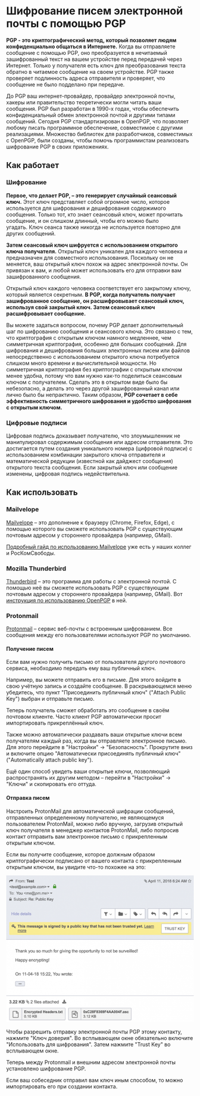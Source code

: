 # Шифрование писем электронной почты с помощью PGP

**PGP - это криптографический метод, который позволяет людям конфиденциально общаться в Интернете.** Когда вы отправляете сообщение с помощью PGP, оно преобразуется в нечитаемый зашифрованный текст на вашем устройстве перед передачей через Интернет. Только у получателя есть ключ для преобразования текста обратно в читаемое сообщение на своем устройстве. PGP также проверяет подлинность адреса отправителя и проверяет, что сообщение не было подделано при передаче.

До PGP ваш интернет-провайдер, провайдер электронной почты, хакеры или правительство теоретически могли читать ваши сообщения. PGP был разработан в 1990-х годах, чтобы обеспечить конфиденциальный обмен электронной почтой и другими типами сообщений. Сегодня PGP стандартизирован в OpenPGP, что позволяет любому писать программное обеспечение, совместимое с другими реализациями. Множество библиотек для разработчиков, совместимых с OpenPGP, были созданы, чтобы помочь программистам реализовать шифрование PGP в своих приложениях.

## Как работает
### Шифрование

**Первое, что делает PGP, – это генерирует случайный сеансовый ключ.** Этот ключ представляет собой огромное число, которое используется для шифрования и дешифрования содержимого сообщения. Только тот, кто знает сеансовый ключ, может прочитать сообщение, и он слишком длинный, чтобы его можно было угадать. Ключ сеанса также никогда не используется повторно для других сообщений.

**Затем сеансовый ключ шифруется с использованием открытого ключа получателя.** Открытый ключ уникален для каждого человека и предназначен для совместного использования. Поскольку он не меняется, ваш открытый ключ похож на адрес электронной почты. Он привязан к вам, и любой может использовать его для отправки вам зашифрованного сообщения.

Открытый ключ каждого человека соответствует его закрытому ключу, который является секретным. **В PGP, когда получатель получает зашифрованное сообщение, он расшифровывает сеансовый ключ, используя свой закрытый ключ. Затем сеансовый ключ расшифровывает сообщение.**

Вы можете задаться вопросом, почему PGP делает дополнительный шаг по шифрованию сообщения и сеансового ключа. Это связано с тем, что криптография с открытым ключом намного медленнее, чем симметричная криптография, особенно для больших сообщений. Для шифрования и дешифрования больших электронных писем или файлов непосредственно с использованием открытого ключа потребуется слишком много времени и вычислительной мощности. Но симметричная криптография без криптографии с открытым ключом менее удобна, потому что вам нужно как-то поделиться сеансовым ключом с получателем. Сделать это в открытом виде было бы небезопасно, а делать это через другой зашифрованный канал или лично было бы непрактично. Таким образом, **PGP сочетает в себе эффективность симметричного шифрования и удобство шифрования с открытым ключом.**

### Цифровые подписи

Цифровая подпись доказывает получателю, что злоумышленник не манипулировал содержимым сообщения или адресом отправителя. Это достигается путем создания уникального номера (цифровой подписи) с использованием комбинации закрытого ключа отправителя и математической редукции (известной как дайджест сообщения) открытого текста сообщения. Если закрытый ключ или сообщение изменены, цифровая подпись недействительна.

## Как использовать
### Mailvelope

[Mailvelope](https://www.mailvelope.com/) – это дополнение к браузеру (Chrome, Firefox, Edge), с помощью которого вы сможете использовать PGP с существующим почтовым адресом у стороннего провайдера (например, GMail).

[Подробный гайд по использованию Mailvelope](https://safe.roskomsvoboda.org/mailvelope/) уже есть у наших коллег и РосКомСвободы.

### Mozilla Thunderbird

[Thunderbird](https://www.thunderbird.net/) – это программа для работы с электронной почтой. С помощью неё вы сможете использовать PGP с существующим почтовым адресом у стороннего провайдера (например, GMail). Вот [инструкция по использованию OpenPGP](https://support.mozilla.org/ru/kb/openpgp-v-thunderbird-instrukcii-po-ispolzovaniyu-) в ней.

### Protonmail

[Protonmail](https://protonmail.com) – сервис веб-почты с встроенным шифрованием. Все сообщения между его пользователями используют PGP по умолчанию.

#### Получение писем

Если вам нужно получить письмо от пользователя другого почтового сервиса, необходимо передать ему ваш публичный ключ.

Например, вы можете отправить его в письме. Для этого войдите в свою учётную запись и создайте сообщение. В раскрывающемся меню убедитесь, что пункт "Присоединить публичный ключ" ("Attach Public Key") выбран и отправьте письмо.

Теперь получатель сможет обработать это сообщение в своём почтовом клиенте. Часто клиент PGP автоматически просит импортировать прикреплённый ключ.

Также можно автоматически раздавать ваши открытые ключи всем получателям каждый раз, когда вы отправляете электронное письмо. Для этого перейдите в "Настройки" → "Безопасность". Прокрутите вниз и включите опцию "Автоматически присоединять публичный ключ" ("Automatically attach public key").

Ещё один способ увидеть ваши открытые ключи, позволяющий распространять их другим методом – перейти в "Настройки" → "Ключи" и скопировать его оттуда.

#### Отправка писем

Настроить ProtonMail для автоматической шифрации сообщений, отправленных определенному получателю, не являющемуся пользователем ProtonMail, можно либо вручную, загрузив открытый ключ получателя в менеджер контактов ProtonMail, либо попросив контакт отправить вам электронное письмо с прикрепленным открытым ключом.

Если вы получите сообщение, которое должным образом криптографически подписано от вашего контакта с прикрепленным открытым ключом, вы увидите что-то похожее на это:

![](protonmail-properly-signed-message.png)

Чтобы разрешить отправку электронной почты PGP этому контакту, нажмите "Ключ доверия". Во всплывающем окне обязательно включите "Использовать для шифрования". Затем нажмите "Trust Key" во всплывающем окне.

Теперь между Protonmail и внешним адресом электронной почты установлено шифрование PGP.

Если ваш собеседник отправил вам ключ иным способом, то можно импортировать его при создании контакта.
